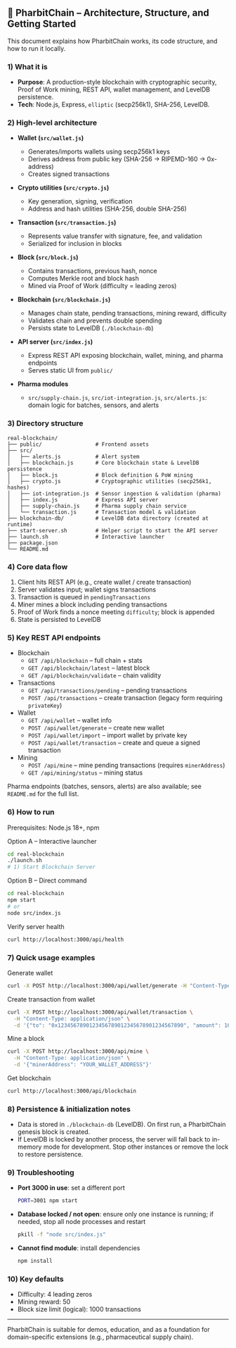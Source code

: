 ## 🔐 PharbitChain – Architecture, Structure, and Getting Started

This document explains how PharbitChain works, its code structure, and how to run it locally.

### 1) What it is
- **Purpose**: A production-style blockchain with cryptographic security, Proof of Work mining, REST API, wallet management, and LevelDB persistence.
- **Tech**: Node.js, Express, `elliptic` (secp256k1), SHA-256, LevelDB.

### 2) High-level architecture
- **Wallet (`src/wallet.js`)**
  - Generates/imports wallets using secp256k1 keys
  - Derives address from public key (SHA-256 → RIPEMD-160 → 0x-address)
  - Creates signed transactions

- **Crypto utilities (`src/crypto.js`)**
  - Key generation, signing, verification
  - Address and hash utilities (SHA-256, double SHA-256)

- **Transaction (`src/transaction.js`)**
  - Represents value transfer with signature, fee, and validation
  - Serialized for inclusion in blocks

- **Block (`src/block.js`)**
  - Contains transactions, previous hash, nonce
  - Computes Merkle root and block hash
  - Mined via Proof of Work (difficulty = leading zeros)

- **Blockchain (`src/blockchain.js`)**
  - Manages chain state, pending transactions, mining reward, difficulty
  - Validates chain and prevents double spending
  - Persists state to LevelDB (`./blockchain-db`)

- **API server (`src/index.js`)**
  - Express REST API exposing blockchain, wallet, mining, and pharma endpoints
  - Serves static UI from `public/`

- **Pharma modules**
  - `src/supply-chain.js`, `src/iot-integration.js`, `src/alerts.js`: domain logic for batches, sensors, and alerts

### 3) Directory structure
```
real-blockchain/
├── public/                 # Frontend assets
├── src/
│   ├── alerts.js           # Alert system
│   ├── blockchain.js       # Core blockchain state & LevelDB persistence
│   ├── block.js            # Block definition & PoW mining
│   ├── crypto.js           # Cryptographic utilities (secp256k1, hashes)
│   ├── iot-integration.js  # Sensor ingestion & validation (pharma)
│   ├── index.js            # Express API server
│   ├── supply-chain.js     # Pharma supply chain service
│   └── transaction.js      # Transaction model & validation
├── blockchain-db/          # LevelDB data directory (created at runtime)
├── start-server.sh         # Helper script to start the API server
├── launch.sh               # Interactive launcher
├── package.json
└── README.md
```

### 4) Core data flow
1. Client hits REST API (e.g., create wallet / create transaction)
2. Server validates input; wallet signs transactions
3. Transaction is queued in `pendingTransactions`
4. Miner mines a block including pending transactions
5. Proof of Work finds a nonce meeting `difficulty`; block is appended
6. State is persisted to LevelDB

### 5) Key REST API endpoints
- Blockchain
  - `GET /api/blockchain` – full chain + stats
  - `GET /api/blockchain/latest` – latest block
  - `GET /api/blockchain/validate` – chain validity
- Transactions
  - `GET /api/transactions/pending` – pending transactions
  - `POST /api/transactions` – create transaction (legacy form requiring `privateKey`)
- Wallet
  - `GET /api/wallet` – wallet info
  - `POST /api/wallet/generate` – create new wallet
  - `POST /api/wallet/import` – import wallet by private key
  - `POST /api/wallet/transaction` – create and queue a signed transaction
- Mining
  - `POST /api/mine` – mine pending transactions (requires `minerAddress`)
  - `GET /api/mining/status` – mining status

Pharma endpoints (batches, sensors, alerts) are also available; see `README.md` for the full list.

### 6) How to run
Prerequisites: Node.js 18+, npm

Option A – Interactive launcher
```bash
cd real-blockchain
./launch.sh
# 1) Start Blockchain Server
```

Option B – Direct command
```bash
cd real-blockchain
npm start
# or
node src/index.js
```

Verify server health
```bash
curl http://localhost:3000/api/health
```

### 7) Quick usage examples
Generate wallet
```bash
curl -X POST http://localhost:3000/api/wallet/generate -H "Content-Type: application/json"
```

Create transaction from wallet
```bash
curl -X POST http://localhost:3000/api/wallet/transaction \
  -H "Content-Type: application/json" \
  -d '{"to": "0x1234567890123456789012345678901234567890", "amount": 10, "fee": 0.001}'
```

Mine a block
```bash
curl -X POST http://localhost:3000/api/mine \
  -H "Content-Type: application/json" \
  -d '{"minerAddress": "YOUR_WALLET_ADDRESS"}'
```

Get blockchain
```bash
curl http://localhost:3000/api/blockchain
```

### 8) Persistence & initialization notes
- Data is stored in `./blockchain-db` (LevelDB). On first run, a PharbitChain genesis block is created.
- If LevelDB is locked by another process, the server will fall back to in-memory mode for development. Stop other instances or remove the lock to restore persistence.

### 9) Troubleshooting
- **Port 3000 in use**: set a different port
  ```bash
  PORT=3001 npm start
  ```
- **Database locked / not open**: ensure only one instance is running; if needed, stop all node processes and restart
  ```bash
  pkill -f "node src/index.js"
  ```
- **Cannot find module**: install dependencies
  ```bash
  npm install
  ```

### 10) Key defaults
- Difficulty: 4 leading zeros
- Mining reward: 50
- Block size limit (logical): 1000 transactions

---

PharbitChain is suitable for demos, education, and as a foundation for domain-specific extensions (e.g., pharmaceutical supply chain).

